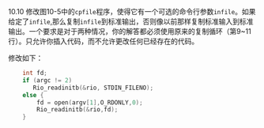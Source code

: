 10.10 修改图10-5中的`cpfile`程序，使得它有一个可选的命令行参数`infile`。如果给定了`infile`,那么复制`infile`到标准输出，否则像以前那样复制标准输入到标准输出。一个要求是对于两种情况，你的解答都必须使用原来的复制循环（第9~11 行）。只允许你插入代码，而不允许更改任何已经存在的代码。

修改如下：
```c
    int fd;
    if (argc != 2)
       Rio_readinitb(&rio, STDIN_FILENO);
    else {
        fd = open(argv[1],O_RDONLY,0);
        Rio_readinitb(&rio,fd);
    }
```